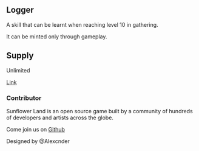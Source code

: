 ## Logger

A skill that can be learnt when reaching level 10 in gathering.

It can be minted only through gameplay.

## Supply

Unlimited

[Link](https://docs.sunflower-land.com/crafting-guide)

### Contributor

Sunflower Land is an open source game built by a community of hundreds of developers and artists across the globe.

Come join us on [Github](https://github.com/sunflower-land/sunflower-land)

Designed by @Alexcnder
